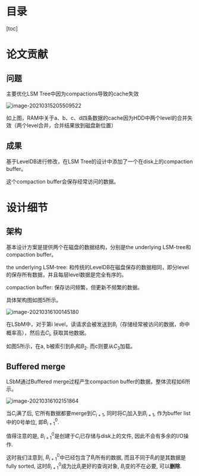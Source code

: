 # 目录

[toc]

# 论文贡献

## 问题

主要优化LSM Tree中因为compactions导致的cache失效

![image-20210315205509522](https://gitee.com/yyjjtt/picture_bed/raw/master/img/20210315205528.png)

如上图，RAM中关于a、b、c、d四条数据的cache因为HDD中两个level的合并失效（两个level合并，合并结果放到磁盘新位置）

## 成果

基于LevelDB进行修改，在LSM Tree的设计中添加了一个在disk上的compaction buffer。

这个compaction buffer会保存经常访问的数据。

# 设计细节

## 架构

基本设计方案是提供两个在磁盘的数据结构，分别是the underlying LSM-tree和compaction buffer。

the underlying LSM-tree: 和传统的LevelDB在磁盘保存的数据相同，即分level的保存所有数据，并且每层level数据是完全有序的。

compaction buffer: 保存访问频繁，但更新不频繁的数据。

具体架构图如图5所示。

![image-20210316100145180](https://gitee.com/yyjjtt/picture_bed/raw/master/img/20210316100145.png)

在LSbM中，对于第i level，读请求会被发送到$B_i$（存储经常被访问的数据，命中概率高），然后去$C_i$, 获取其他数据。

如图5所示，在a, b被索引到$B_1$和$B_2$. 而c则要从$C_3$加载。

## Buffered merge

LSbM通过Buffered merge过程产生compaction buffer的数据，整体流程如6所示。

![image-20210316102151864](https://gitee.com/yyjjtt/picture_bed/raw/master/img/20210316102151.png)

当$C_i$满了后, 它所有数据都要merge到$C_{i+1}$, 同时将$C_i$加入到$B_{i+1}$, 作为buffer list中的0号单位, 即$B^0_{i+1}$.

值得注意的是, $B^0_{i+1}$是创建于$C_i$已存储与disk上的文件, 因此不会有多余的I/O操作.

这时我们注意到, $B^0_{i+1}$中已经包含了$B_i$所有的数据, 而且不同于$B_i$的是其数据是fully sorted, 这时$B^0_{i+1}$成为比$B_i$更好的查询对象, $B_i$变的不在必要, 可以**删除**.